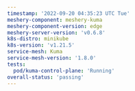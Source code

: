 ```yaml
---
timestamp: '2022-09-20 04:35:23 UTC Tue'
meshery-component: meshery-kuma
meshery-component-version: edge
meshery-server-version: 'v0.6.8'
k8s-distro: minikube
k8s-version: 'v1.21.5'
service-mesh: Kuma
service-mesh-version: '1.8.0'
tests:
  pod/kuma-control-plane: 'Running'
overall-status: 'passing'
---
```

